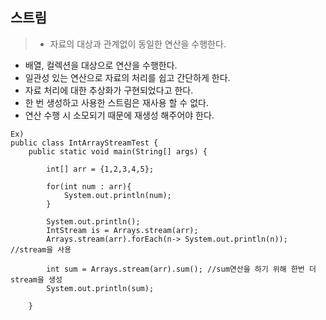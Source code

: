 ## 스트림

> * 자료의 대상과 관계없이 동일한 연산을 수행한다.
* 배열, 컬렉션을 대상으로 연산을 수행한다.
* 일관성 있는 연산으로 자료의 처리를 쉽고 간단하게 한다.
* 자료 처리에 대한 추상화가 구현되었다고 한다.
* 한 번 생성하고 사용한 스트림은 재사용 할 수 없다.
* 연산 수행 시 소모되기 때문에 재생성 해주어야 한다.

```
Ex)
public class IntArrayStreamTest {
    public static void main(String[] args) {

        int[] arr = {1,2,3,4,5};

        for(int num : arr){
            System.out.println(num);
        }

        System.out.println();
        IntStream is = Arrays.stream(arr);
        Arrays.stream(arr).forEach(n-> System.out.println(n)); //stream을 사용
        
        int sum = Arrays.stream(arr).sum(); //sum연산을 하기 위해 한번 더 stream을 생성
        System.out.println(sum);

    }
```

